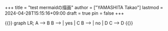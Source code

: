 +++
title = "test mermaidの描画"
author = ["YAMASHITA Takao"]
lastmod = 2024-04-28T15:15:16+09:00
draft = true
pin = false
+++

{{<mermaid>}}
graph LR;
  A --> B
  B --> | yes | C
  B --> | no  | D
  C --> D
{{</mermaid>}}
